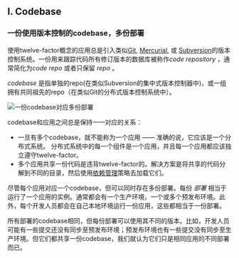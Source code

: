 ## I. Codebase
### 一份使用版本控制的codebase，多份部署

使用twelve-factor概念的应用总是引入类似[Git](http://git-scm.com/), [Mercurial](http://mercurial.selenic.com/), 或 [Subversion](http://subversion.apache.org/)的版本控制系统。一份用来跟踪代码所有修订版本的数据库被称作*code repository* ，通常简化为*code repo* 或者只保留 *repo* 。

*codebase* 是指单独的repo(在类似Subversion的集中式版本控制器中)，或一组拥有共同祖先的repo（在类似Git的分布式版本控制系统中）。

![一份codebase对应多份部署](/images/codebase-deploys.png)

codebase和应用之间总是保持一一对应的关系：

* 一旦有多个codebase，就不能称为一个应用 —— 准确的说，它应该是一个分布式系统。 分布式系统中的每一个组件是一个应用，并且每一个应用都应该独立遵守twelve-factor。
* 多个应用共享一份代码是违背twelve-factor的。解决方案是将共享的代码分解到不同的目录，然后使用[依赖管理](/dependencies)策略去加载它们。

尽管每个应用对应一个codebase，但可以同时存在多份部署。每份 *部署* 相当于运行了一个应用的实例。通常都会有一个生产环境，一个或多个预发布环境。此外，每个开发人员都会在自己本地环境运行一份应用，这些都相当于一份部署。

所有部署的codebase相同，但每份部署可以使用其不同的版本。比如，开发人员可能有一些提交还没有同步至预发布环境；预发布环境也有一些提交没有同步至生产环境。但它们都共享一份codebase，我们就认为它们只是相同应用的不同部署而已。

